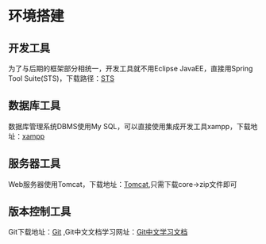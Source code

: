 # 环境搭建

## 开发工具

为了与后期的框架部分相统一，开发工具就不用Eclipse JavaEE，直接用Spring Tool Suite(STS)，下载路径：[STS](http://spring.io/tools/sts/)

## 数据库工具

数据库管理系统DBMS使用My SQL，可以直接使用集成开发工具xampp，下载地址：[xampp](https://www.apachefriends.org/zh_cn/index.html)

## 服务器工具

Web服务器使用Tomcat，下载地址：[Tomcat](http://tomcat.apache.org/),只需下载core->zip文件即可

## 版本控制工具

Git下载地址：[Git](https://git-scm.com/downloads) ,Git中文文档学习网址：[Git中文学习文档](https://git-scm.com/book/zh/v1/%E8%B5%B7%E6%AD%A5)
